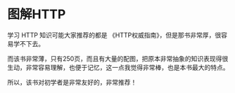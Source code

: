 # 图解HTTP

学习 HTTP 知识可能大家推荐的都是 《HTTP权威指南》，但是那书非常厚，很容易学不下去。

而该书非常薄，只有250页，而且有大量的配图，把原本非常抽象的知识表现得很生动，非常容易理解，也便于记忆，这一点我觉得非常棒，也是本书最大的特点。

所以，该书对初学者是非常友好的，非常推荐！  



